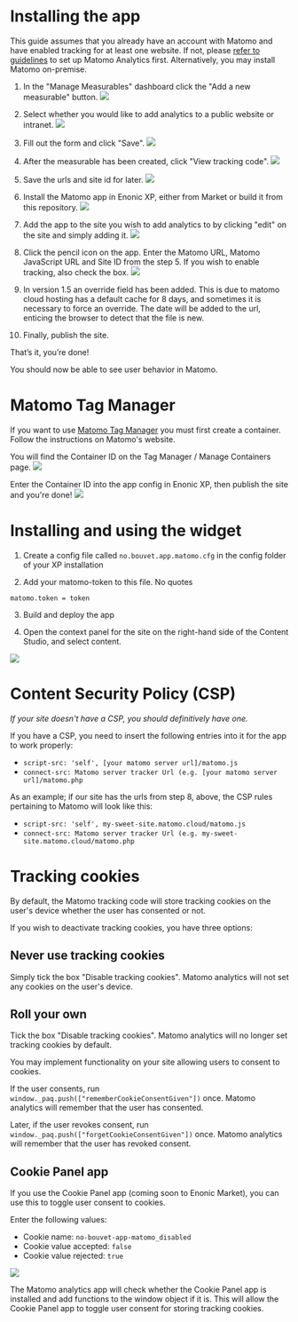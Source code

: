 # Installing the app

This guide assumes that you already have an account with Matomo and have enabled tracking for at least one website. 
If not, please [refer to guidelines](https://matomo.org/) to set up Matomo Analytics first. Alternatively, you may
install Matomo on-premise.

1. In the "Manage Measurables" dashboard click the "Add a new measurable" button.
![](images/matomo_00.png) 

2. Select whether you would like to add analytics to a public website or intranet.
![](images/matomo_01.png)

3. Fill out the form and click "Save".
![](images/matomo_02.png)

4. After the measurable has been created, click "View tracking code".
![](images/matomo_03.png)

5. Save the urls and site id for later.
![](images/matomo_04.png)

6. Install the Matomo app in Enonic XP, either from Market or build it from this repository.
![](images/matomo_05.png)

7. Add the app to the site you wish to add analytics to by clicking "edit" on the site and simply adding it.
![](images/matomo_06.png)

8. Click the pencil icon on the app. Enter the Matomo URL, Matomo JavaScript URL and Site ID from the step 5. If you wish to enable tracking,
also check the box.
![](images/matomo_07.png)

9. In version 1.5 an override field has been added. This is due to matomo cloud hosting has a default cache for 8 days, and sometimes it is necessary to force an override. The date will be added to the url, enticing the browser to detect that the file is new. 

10. Finally, publish the site.

That’s it, you’re done!

You should now be able to see user behavior in Matomo.

# Matomo Tag Manager
If you want to use [Matomo Tag Manager](https://matomo.org/guide/tag-manager/) you must first create a container. Follow the instructions on Matomo's website.

You will find the Container ID on the Tag Manager / Manage Containers page.
![](images/matomo_09.png)

Enter the Container ID into the app config in Enonic XP, then publish the site and you're done!
![](images/matomo_10.png)

# Installing and using the widget

1. Create a config file called `no.bouvet.app.matomo.cfg` in the config folder of your XP installation

2. Add your matomo-token to this file. No quotes
```
matomo.token = token
```

3. Build and deploy the app

4. Open the context panel for the site on the right-hand side of the Content Studio, and select content.

![](images/matomo_11.png)

# Content Security Policy (CSP)

_If your site doesn't have a CSP, you should definitively have one._

If you have a CSP, you need to insert the following entries into it for the app to work properly:
- `script-src: 'self', [your matomo server url]/matomo.js`
- `connect-src: Matomo server tracker Url (e.g. [your matomo server url]/matomo.php`

As an example; if our site has the urls from step 8, above, the CSP rules pertaining to Matomo will look like this:
- `script-src: 'self', my-sweet-site.matomo.cloud/matomo.js`
- `connect-src: Matomo server tracker Url (e.g. my-sweet-site.matomo.cloud/matomo.php`

# Tracking cookies
By default, the Matomo tracking code will store tracking cookies on the user's device whether the user has consented or not.

If you wish to deactivate tracking cookies, you have three options:

## Never use tracking cookies
Simply tick the box "Disable tracking cookies". Matomo analytics will not set any cookies on the user's device.

## Roll your own 
Tick the box "Disable tracking cookies". Matomo analytics will no longer set tracking cookies by default.

You may implement functionality on your site allowing users to consent to cookies.

If the user consents, run `window._paq.push(["rememberCookieConsentGiven"])` once. Matomo analytics will remember that the user has consented.

Later, if the user revokes consent, run `window._paq.push(["forgetCookieConsentGiven"])` once. Matomo analytics will remember that the user has revoked consent.

## Cookie Panel app
If you use the Cookie Panel app (coming soon to Enonic Market), you can use this to toggle user consent to cookies.

Enter the following values:
- Cookie name: `no-bouvet-app-matomo_disabled`
- Cookie value accepted: `false`
- Cookie value rejected: `true`

![](images/matomo_08.png)

The Matomo analytics app will check whether the Cookie Panel app is installed and add functions to the window object if it is. This will allow the Cookie Panel app to toggle user consent for storing tracking cookies.

